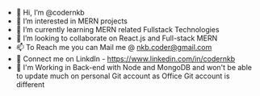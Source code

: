 - 👋 Hi, I’m @codernkb
- 👀 I’m interested in MERN projects
- 🌱 I’m currently learning MERN related Fullstack Technologies
- 💞️ I’m looking to collaborate on React.js and Full-stack MERN
- 📫 To Reach me you can Mail me @ nkb.coder@gmail.com
- 🤝 Connect me on LinkdIn - https://www.linkedin.com/in/codernkb
- 💼 I'm Working in Back-end with Node and MongoDB and won't be able to update much on personal Git account as Office Git account is different
